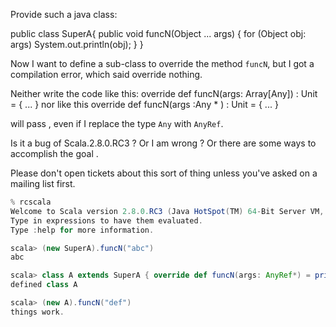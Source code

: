 Provide such a java class:

public class SuperA{
   public void funcN(Object ... args) {
      for (Object obj: args)  System.out.println(obj);
   }
}

Now I want to define a sub-class to override the method `funcN`, but I got a compilation error, which said override nothing.

Neither write the code like this: 
  override def funcN(args: Array[Any]) : Unit = { ... }
nor like this
  override def funcN(args :Any * ) : Unit = { ... }
 
will pass , even if I replace the type `Any` with `AnyRef`.

Is it a bug of Scala.2.8.0.RC3 ? Or I am wrong ? Or there are some ways to accomplish the goal .


   
Please don't open tickets about this sort of thing unless you've asked on a mailing list first.
```scala
% rcscala
Welcome to Scala version 2.8.0.RC3 (Java HotSpot(TM) 64-Bit Server VM, Java 1.6.0_20).
Type in expressions to have them evaluated.
Type :help for more information.

scala> (new SuperA).funcN("abc")
abc

scala> class A extends SuperA { override def funcN(args: AnyRef*) = println("things work.") }
defined class A

scala> (new A).funcN("def")
things work.

```

